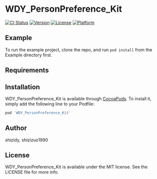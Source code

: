 # WDY_PersonPreference_Kit

[![CI Status](https://img.shields.io/travis/shizidy/WDY_PersonPreference_Kit.svg?style=flat)](https://travis-ci.org/shizidy/WDY_PersonPreference_Kit)
[![Version](https://img.shields.io/cocoapods/v/WDY_PersonPreference_Kit.svg?style=flat)](https://cocoapods.org/pods/WDY_PersonPreference_Kit)
[![License](https://img.shields.io/cocoapods/l/WDY_PersonPreference_Kit.svg?style=flat)](https://cocoapods.org/pods/WDY_PersonPreference_Kit)
[![Platform](https://img.shields.io/cocoapods/p/WDY_PersonPreference_Kit.svg?style=flat)](https://cocoapods.org/pods/WDY_PersonPreference_Kit)

## Example

To run the example project, clone the repo, and run `pod install` from the Example directory first.

## Requirements

## Installation

WDY_PersonPreference_Kit is available through [CocoaPods](https://cocoapods.org). To install
it, simply add the following line to your Podfile:

```ruby
pod 'WDY_PersonPreference_Kit'
```

## Author

shizidy, shizizuo1990

## License

WDY_PersonPreference_Kit is available under the MIT license. See the LICENSE file for more info.

